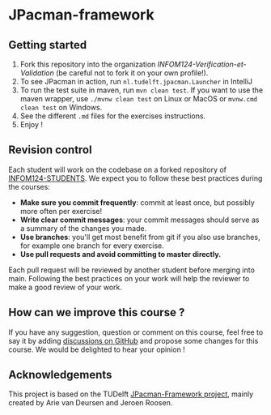 # JPacman-framework

## Getting started

1. Fork this repository into the organization _INFOM124-Verification-et-Validation_ (be careful not to fork it on your own profile!).
2. To see JPacman in action, run `nl.tudelft.jpacman.Launcher` in IntelliJ
3. To run the test suite in maven, run `mvn clean test`. If you want to use the maven wrapper, use `./mvnw clean test` on Linux or MacOS or `mvnw.cmd clean test` on Windows.
4. See the different `.md` files for the exercises instructions.
5. Enjoy !

## Revision control

Each student will work on the codebase on a forked repository of [INFOM124-STUDENTS](https://github.com/INFOM124-Verification-et-Validation/INFOM124-STUDENTS). We expect you to follow these best practices during the courses:

- **Make sure you commit frequently**: commit at least once, but possibly more often per exercise!
- **Write clear commit messages**: your commit messages should serve as a summary of the changes you made.
- **Use branches**: you'll get most benefit from git if you also use branches, for example one branch for every exercise.
- **Use pull requests and avoid committing to master directly.**

Each pull request will be reviewed by another student before merging into main. Following the best practices on your work will help the reviewer to make a good review of your work.

## How can we improve this course ?

If you have any suggestion, question or comment on this course, feel free to say it by adding [discussions on GitHub](https://github.com/orgs/INFOM124-Verification-et-Validation/discussions) and propose some changes for this course. We would be delighted to hear your opinion !

## Acknowledgements

This project is based on the TUDelft [JPacman-Framework project](https://github.com/SERG-Delft/jpacman-framework), mainly created by Arie van Deursen and Jeroen Roosen.